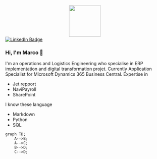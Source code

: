 <div id="header" align="center">
  <img src="https://media.giphy.com/media/M9gbBd9nbDrOTu1Mqx/giphy.gif" width="100"/>
</div>
<div id="badges">
  <a href="[your-linkedin-URL](https://www.linkedin.com/in/marco-chartier-b3ba8011a/)">
    <img src="https://img.shields.io/badge/LinkedIn-blue?style=for-the-badge&logo=linkedin&logoColor=white" alt="LinkedIn Badge"/>
  </a>
</div>

### Hi, I'm Marco 👋

I'm an operations and Logistics Engineering who specialise in ERP implementation and digital transformation projet.
Currently Application Specialist for Microsoft Dynamics 365 Business Central.
Expertise in 

- Jet repport
- NaviPayroll
- SharePoint

I know these language 

- Markdown
- Python
- SQL

```mermaid 
graph TD;
    A-->B;
    A-->C;
    B-->D;
    C-->D;
```
